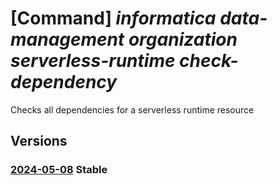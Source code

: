 # [Command] _informatica data-management organization serverless-runtime check-dependency_

Checks all dependencies for a serverless runtime resource

## Versions

### [2024-05-08](/Resources/mgmt-plane/L3N1YnNjcmlwdGlvbnMve30vcmVzb3VyY2Vncm91cHMve30vcHJvdmlkZXJzL2luZm9ybWF0aWNhLmRhdGFtYW5hZ2VtZW50L29yZ2FuaXphdGlvbnMve30vc2VydmVybGVzc3J1bnRpbWVzL3t9L2NoZWNrZGVwZW5kZW5jaWVz/2024-05-08.xml) **Stable**

<!-- mgmt-plane /subscriptions/{}/resourcegroups/{}/providers/informatica.datamanagement/organizations/{}/serverlessruntimes/{}/checkdependencies 2024-05-08 -->
